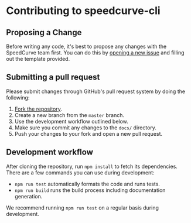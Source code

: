 # Contributing to speedcurve-cli

## Proposing a Change

Before writing any code, it's best to propose any changes with the SpeedCurve team first. You can do this by [opening a new issue](https://github.com/SpeedCurve-Metrics/speedcurve-cli/issues/new) and filling out the template provided.

## Submitting a pull request

Please submit changes through GitHub's pull request system by doing the following:

1. [Fork the repository](https://github.com/SpeedCurve-Metrics/speedcurve-cli).
2. Create a new branch from the `master` branch.
3. Use the development workflow outlined below.
4. Make sure you commit any changes to the `docs/` directory.
5. Push your changes to your fork and open a new pull request.

## Development workflow

After cloning the repository, run `npm install` to fetch its dependencies. There are a few commands you can use during development:

* `npm run test` automatically formats the code and runs tests.
* `npm run build` runs the build process including documentation generation.

We recommend running `npm run test` on a regular basis during development.
